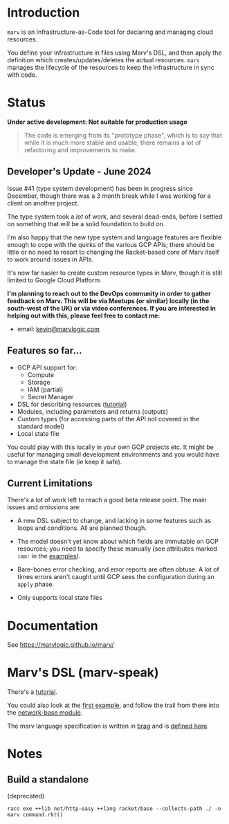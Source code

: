 # Introduction

`marv` is an Infrastructure-as-Code tool for declaring and managing cloud
resources.

You define your infrastructure in files using Marv's DSL, and then apply the
definition which creates/updates/deletes the actual resources. `marv` manages
the lifecycle of the resources to keep the infrastructure in sync with code.

# Status

__Under active development: Not suitable for production usage__

>The code is emerging from its "prototype phase", which is to say that while it
is much more stable and usable, there remains a lot of refactoring and
improvements to make.

## Developer's Update - June 2024

Issue #41 (type system development) has been in progress since December, though
there was a 3 month break while I was working for a client on another project. 

The type system took a *lot* of work, and several dead-ends, before I settled on
something that will be a solid foundation to build on. 

I'm also happy that the new type system and language features are flexible
enough to cope with the quirks of the various GCP APIs; there should be little
or no need to resort to changing the Racket-based core of Marv itself to work
around issues in APIs.

It's now far easier to create custom resource types in Marv, though it is still
limited to Google Cloud Platform.

**I'm planning to reach out to the DevOps community in order to gather feedback on
Marv. This will be via Meetups (or similar) locally (in the south-west of the
UK) or via video conferences.  If you are interested in helping out with this,
please feel free to contact me:**

- email: kevin@marvlogic.com

## Features so far...

- GCP API support for:
  - Compute 
  - Storage
  - IAM (partial)
  - Secret Manager
- DSL for describing resources ([tutorial](docs/tutorial/01-bucket-example.md))
- Modules, including parameters and returns (outputs)
- Custom types (for accessing parts of the API not covered in the standard model)
- Local state file

You could play with this locally in your own GCP projects etc. It might be
useful for managing small development environments and you would have to manage
the state file (ie keep it safe).

## Current Limitations

There's a lot of work left to reach a good beta release point. The main issues
and omissions are:

- A new DSL subject to change, and lacking in some features such as loops and
conditions. All are planned though.

- The model doesn't yet know about which fields are immutable on GCP resources; you
need to specify these manually (see attributes marked `imm:` in the
[examples](examples/gcp/shared/network-base.mrv)).

- Bare-bones error checking, and error reports are often obtuse. A lot of times
errors aren't caught until GCP sees the configuration during an `apply` phase. 

- Only supports local state files
  
# Documentation

 See https://marvlogic.github.io/marv/

# Marv's DSL (marv-speak)

There's a [tutorial](docs/tutorial/01-bucket-example.md).

You could also look at the [first example](examples/gcp/01-networking.mrv), and
follow the trail from there into the [network-base
module](examples/gcp/shared/network-base.mrv).

The marv language specification is written in
[brag](https://docs.racket-lang.org/brag/index.html) and is [defined
here](alpha/parser.rkt).

# Notes

## Build a standalone
(deprecated)

    raco exe ++lib net/http-easy ++lang racket/base --collects-path ./ -o marv command.rkt()
